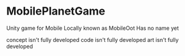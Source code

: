 # MobilePlanetGame
Unity game for Mobile
Locally known as MobileOot
Has no name yet

concept isn't fully developed
code isn't fully developed
art isn't fully developed